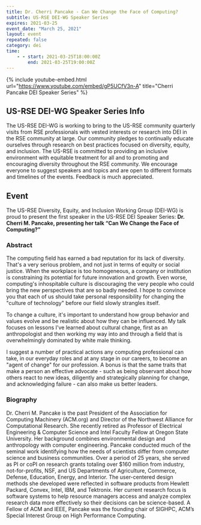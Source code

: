 ```yaml
---
title: Dr. Cherri Pancake - Can We Change the Face of Computing?
subtitle: US-RSE DEI-WG Speaker Series
expires: 2021-03-25
event_date: "March 25, 2021"
layout: event
repeated: false
category: dei
time:
    - - start: 2021-03-25T18:00:00Z
        end: 2021-03-25T19:00:00Z
---
```


{% include youtube-embed.html url="https://www.youtube.com/embed/gP5UCfV3n-A"  title="Cherri Pancake DEI Speaker Series" %}

## US-RSE DEI-WG Speaker Series Info

The US-RSE DEI-WG is working to bring to the US-RSE community quarterly visits from RSE professionals with vested interests or research into DEI in the RSE community at large. Our community pledges to continually educate ourselves through research on best practices focused on diversity, equity, and inclusion. The US-RSE is committed to providing an inclusive environment with equitable treatment for all and to promoting and encouraging diversity throughout the RSE community. We encourage everyone to suggest speakers and topics and are open to different formats and timelines of the events. Feedback is much appreciated.

<!-- more -->

## Event

The US-RSE Diversity, Equity, and Inclusion Working Group (DEI-WG) is proud to
present the first speaker in the US-RSE DEI Speaker Series: **Dr. Cherri M.
Pancake, presenting her talk “Can We Change the Face of Computing?”**

### Abstract
The computing field has earned a bad reputation for its lack of diversity. That's a very serious problem, and not just in terms of equity or social justice. When the workplace is too homogeneous, a company or institution is constraining its potential for future innovation and growth. Even worse, computing's inhospitable culture is discouraging the very people who could bring the new perspectives that are so badly needed. I hope to convince you that each of us should take personal responsibility for changing the "culture of technology" before our field slowly strangles itself.

To change a culture, it's important to understand how group behavior and values evolve and be realistic about how they can be influenced. My talk focuses on lessons I've learned about cultural change, first as an anthropologist and then working my way into and through a field that is overwhelmingly dominated by white male thinking.

I suggest a number of practical actions any computing professional can take, in our everyday roles and at any stage in our careers, to become an "agent of change" for our profession. A bonus is that the same traits that make a person an effective advocate - such as being observant about how others react to new ideas, diligently and strategically planning for change, and acknowledging failure - can also make us better leaders.

### Biography
Dr. Cherri M. Pancake is the past President of the Association for Computing Machinery (ACM.org) and Director of the Northwest Alliance for Computational Research. She recently retired as Professor of Electrical Engineering & Computer Science and Intel Faculty Fellow at Oregon State University. Her background combines environmental design and anthropology with computer engineering.
Pancake conducted much of the seminal work identifying how the needs of scientists differ from computer science and business communities. Over a period of 25 years, she served as PI or coPI on research grants totaling over $160 million from industry, not-for-profits, NSF, and US Departments of Agriculture, Commerce, Defense, Education, Energy, and Interior. The user-centered design methods she developed were reflected in software products from Hewlett Packard, Convex, Intel, IBM, and Tektronix. Her current research focus is software systems to help resource managers access and analyze complex research data more effectively so their decisions can be science-based. A Fellow of ACM and IEEE, Pancake was the founding chair of SIGHPC, ACM’s Special Interest Group on High Performance Computing.
